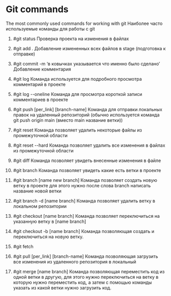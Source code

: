 # Git commands

The most commonly used commands for working with git
Наиболее часто используемые команды для работы с git

1. #git status
Проверка проекта на изменения в файлах

2. #git add . 
Добавление измененных всех файлов в stage (подготовка к отправке)

3. #git commit -m ‘в ковычках указывается что именно было сделано’
Добавление комментария 

4. #git log
Команда используется для подробного просмотра комментарий в проекте

5. #git log --oneline
Команда для просмотра короткой записи комментариев в проекте

6. #git push [per_link] [branch-name]
Команда для отправки локальных правок на удаленный репозиторий (обычно используется команда git push origin main (вместо main название ветки))

7. #git reset
Команда позволяет удалить некоторые файлы из промежуточной области

8. #git reset --hard
Команда позволяет удалить все изменения в файлах из промежуточной области

9. #git diff
Команда позволяет увидеть внесенные изменения в файле

10. #git branch
Команда позволяет увидеть какие есть ветки в проекте

11. #git branch [name new branch]
Команда позволяет создать новую ветку в проекте для этого нужно после слова branch написать название новой ветки

12. #git branch -d [name branch]
Команда позволяет удалить ветку в локальном репозитории

13. #git checkout [name branch]
Команда позволяет переключиться на указанную ветку в [name branch]

14. #git checkout -b [name branch]
Команда позволяющая создать и переключиться на новую ветку.

15. #git fetch

16. #git pull [per_link] [branch-name]
Команда позволяющая загрузить все изменения из удаленного репозитория в локальный

17. #git merge [name branch]
Команда позволяющая переместить код из одной ветки в другую, для этого нужно переключиться на ветку в которую нужно переместить код, а затем с помощью команды указать из какой ветки нужно загрузить код.
